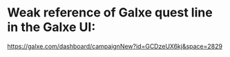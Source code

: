 # Weak reference of Galxe quest line in the Galxe UI:

https://galxe.com/dashboard/campaignNew?id=GCDzeUX6kj&space=2829

